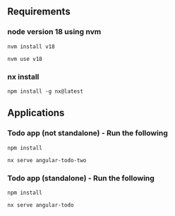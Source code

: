 ## Requirements

### node version 18 using nvm

```
nvm install v18
```

```
nvm use v18
```

### nx install

```
npm install -g nx@latest
```

## Applications

### Todo app (not standalone) - Run the following

```
npm install
```

```
nx serve angular-todo-two
```

### Todo app (standalone) - Run the following

```
npm install
```

```
nx serve angular-todo
```

